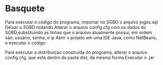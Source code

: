 # Basquete

Para executar o código do programa, importar no SGBD o arquivo jogos.sql
Deixar o SGBD rodando
Alterar o arquivo config.cfg com os dados do SGBD,substituindo as linhas que o arquivo atualmente possui, em ordem são: usuário, senha, e ip
Abrir o projeto em uma IDE Java, como NetBeans, e executar o código

Para executar a distribuição construída do programa, alterar o arquivo config.cfg, que está dentro da pasta dist, da mesma forma 
Executar o .jar

